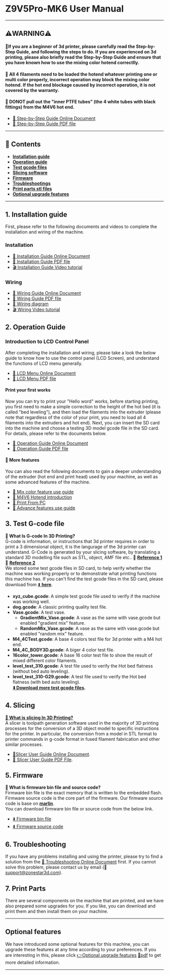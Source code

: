 
# Z9V5Pro-MK6 User Manual

<!-- -----
### :globe_with_meridians: Translate
We provide online documentation for files precisely because it is easy to translate into languages you are familiar with. Below, we list some common browser translation plugins for your reference.
- [**Windows Edge Translate Add-on**](https://microsoftedge.microsoft.com/addons/detail/edge-translate/bfdogplmndidlpjfhoijckpakkdjkkil?hl=en-US)    
- [**Firefox Translations Add-on**](https://support.mozilla.org/en-US/kb/firefox-translations-add-on?redirectslug=firefox-translations&redirectlocale=en-US)
- [**Google Translate Chrome Extension**](https://chrome.google.com/webstore/detail/google-translate/aapbdbdomjkkjkaonfhkkikfgjllcleb) -->

<!-- #### [![](pdf.jpg)PDF file of this page](https://github.com/ZONESTAR3D/Z9/tree/main/Z9V5/Z9V5-MK6/readme.pdf) -->

------
## :warning:WARNING:warning:
#### :loudspeaker:If you are a beginner of 3d printer, please carefully read the Step-by-Step Guide, and following the steps to do.  If you are experienced on 3d printing, please also briefly read the Step-by-Step Guide and ensure that you have known how to use the mixing color hotend correctlly.
#### :loudspeaker: All 4 filaments need to be loaded the hotend whatever printing one or multi color properly, incorrect operation may block the mixing color hotend. If the hot end blockage caused by incorrect operation, it is not covered by the warranty.
#### :loudspeaker: DONOT pull out the "inner PTFE tubes" (the 4 white tubes with black fittings) from the M4V6 hot end.
- [:book: Step-by-Step Guide Online Document](https://github.com/ZONESTAR3D/Z9/tree/main/Z9V5/Z9V5-MK6/step_by_step.md) 
- [:blue_book: Step-by-Step Guide PDF file](./step_by_step.pdf) 

------
## :book: Contents
- [**Installation guide**](#1-installation-guide)  
- [**Operation guide**](#2-operation-guide)  
- [**Test gcode files**](#3-test-g-code-file)
- [**Slicing software**](#4-slicing)
- [**Firmware**](#5-firmware)
- [**Troubleshootings**](#6-troubleshooting)
- [**Print parts stl files**](#7-print-parts)
- [**Optional upgrade features**](#optional-features)

-----
## 1. Installation guide
First, please refer to the following documents and videos to complete the installation and wiring of the machine.
### Installation   
- [:book: Installation Guide Online Document](https://github.com/ZONESTAR3D/Z9/tree/main/Z9V5/Z9V5-MK6/1.Installation/Installation.md) 
- [:blue_book: Installation Guide PDF file](./1.Installation/Installation.pdf) 
- [:clapper: Installation Guide Video tutorial](https://youtu.be/TGHUVzV1Pg4)   
### Wiring    
- [:book: Wiring Guide Online Document](https://github.com/ZONESTAR3D/Z9/tree/main/Z9V5/Z9V5-MK6/1.Installation/Wiring/Wiring.md) 
- [:blue_book: Wiring Guide PDF file](./1.Installation/Wiring.pdf) 
- [:art: Wiring diagram](./1.Installation/Z9V5Pro_Wiring_Diagram.jpg) 
- [:clapper: Wiring Video tutorial](https://youtu.be/tQQNLDOpdQU)

## 2. Operation Guide
### **Introduction to LCD Control Panel**     
After completing the installation and wiring, please take a look the below guide to know how to use the control panel (LCD Screen), and understand the functions of LCD menu generally.      
- [:book: LCD Menu Online Document](https://github.com/ZONESTAR3D/Z9/tree/main/Z9V5/Z9V5-MK6/2.Operation/LCDMENU_Description.md)    
- [:blue_book: LCD Menu PDF file](./2.Operation/LCDMENU_Description.pdf)    
#### **Print your first works**     
Now you can try to print your "Hello word" works, before starting printing, you first need to make a simple correction to the height of the hot bed (it is called "bed leveling"), and then load the filaments into the extruder (please note that regardless of the color of your print, you need to load all 4 filaments into the extruders and hot end). Next, you can insert the SD card into the machine and choose a testing 3D model gcode file in the SD card. For details, please refer to the documents below.     
- [:book: Operation Guide Online Document](https://github.com/ZONESTAR3D/Z9/tree/main/Z9V5/Z9V5-MK6/2.Operation/Operation.md) 
- [:blue_book: Operation Guide PDF file](./2.Operation/Operation.pdf) 
#### :page_with_curl: More features
You can also read the following documents to gain a deeper understanding of the extruder (hot end and print head) used by your machine, as well as some advanced features of the machine.      
- [:book: Mix color feature use guide][LINK_Mix_Feature]     
- [:book: M4V6 Hotend introduction][LINK_M4V6] 
- [:book: Print From PC](https://github.com/ZONESTAR3D/Z9/tree/main/Z9V5/Z9V5-MK6/2.Operation/PrintFromPC/readme.md)   
- [:book: Advance features use guide](https://github.com/ZONESTAR3D/Z9/tree/main/Z9V5/Z9V5-MK6/2.Operation/Advance_Features.md)    

## 3. Test G-code file
**:pencil: What Is G-code In 3D Printing?**    
G-code is information, or instructions that 3d printer requires in order to print a 3 dimensional object, it is the langurage of the 3d printer can understand. G-Code is generated by your slicing software, by translating a standard 3D modelling file such as STL, object, AMF file etc..  :page_with_curl: [**Reference 1**](https://beginner3dprinting.com/what-is-g-code-in-3d-printing/)  :page_with_curl: [**Reference 2**](https://www.reprap.org/wiki/G-code)    
We stored some test gcode files in SD card, to help verify whether the machine was working properly or to demonstrate what printing functions this machine has. If you can't find the test gcode files in the SD card, please download from [:arrow_down: **here**](https://github.com/ZONESTAR3D/Z9/tree/main/Z9V5/Z9V5-MK6/3.Test_gcode/Test_gcode.zip).
- **xyz_cube.gcode**: A simple test gcode file used to verify if the machine was working well.  
- **dog.gcode**: A classic printing quality test file. 
- **Vase.gcode**: A test vase.      
  - **GradientMix_Vase.gcode**: A vase as the same with vase.gcode but enabled "gradient mix" feature.
  - **RandomMix_Vase.gcode**: A vase as the same with vase.gcode but enabled "random mix" feature.
- **M4_4CTest.gcode**: A base 4 colors test file for 3d printer with a M4 hot end.
- **M4_4C_BODY3D.gcode**: A biger 4 color test file.   
- **16color_tower.gcode**: A base 16 color test file to show the result of mixed different color filaments. 
- **level_test_310.gcode**: A test file used to verify the Hot bed flatness (without bed auto leveling). 
- **level_test_310-G29.gcode**: A test file used to verify the Hot bed flatness (with bed auto leveling).     
**[:arrow_down: Download more test gcode files](https://github.com/ZONESTAR3D/Slicing-Guide/tree/master/PrusaSlicer/test_gcode/M4/readme.md).**
 
## 4. Slicing
**[:pencil: What is slicing In 3D Printing?](https://en.wikipedia.org/wiki/Slicer_(3D_printing))**             
A slicer is toolpath generation software used in the majority of 3D printing processes for the conversion of a 3D object model to specific instructions for the printer. In particular, the conversion from a model in STL format to printer commands in g-code format in fused filament fabrication and other similar processes.   
- [:book:Slicer User Guide Online Document](https://github.com/ZONESTAR3D/Z9/tree/main/Z9V5/Z9V5-MK6/4.Slicing/readme.md).    
- [:blue_book: Slicer User Guide PDF File](./4.Slicing/Slicing.pdf).   

## 5. Firmware
**:pencil: What is firmware bin file and source code?**    
Firmware bin file is the exact memory that is written to the embedded flash.        
Firmware source code is the core part of the firmware. Our firmware source code is base on [**marlin**](https://www.marlinfw.org).  
You can download firmware bin file or source code from the below link.  
- [:arrow_down: Firmware bin file][LINK_Firmware]   
- [:arrow_down: Firmware source code][LINK_SourceCode]     

## 6. Troubleshooting
If you have any problems installing and using the printer, please try to find a solution from the [:book: Troubleshooting Online Document][LINK_Troubleshooting] first. If you cannot solve this problem, please contact us by email (:email: support@zonestar3d.com).      

## 7. Print Parts
There are several components on the machine that are printed, and we have also prepared some upgrades for you. If you like, you can download and print them and then install them on your machine.

-----
## Optional features
We have introduced some optional features for this machine, you can upgrade these features at any time according to your preferences. If you are interesting in this, please click [:point_right:Optional upgrade features](https://github.com/ZONESTAR3D/Z9/tree/main/Z9V5/Z9V5-MK6/OptionalFeatures.md) [:blue_book:pdf](./OptionalFeatures.pdf) to get more detailed information.

-----
[LINK_M4V6]: https://github.com/ZONESTAR3D/Upgrade-kit-guide/blob/main/HOTEND/M4%20%204-IN-1-OUT%20Mixing%20Color%20Hotend/M4_V6
[LINK_Mix_Feature]: https://github.com/ZONESTAR3D/Document-and-User-Guide/tree/master/Mixing_Color
[LINK_Firmware]: https://github.com/ZONESTAR3D/Firmware/tree/master/Z9/Z9V5/bin/Z9V5Pro-MK6
[LINK_SourceCode]: https://github.com/ZONESTAR3D/source-code-for-3d-printer
[LINK_Troubleshooting]: https://github.com/ZONESTAR3D/Z9/tree/main/Z9V5/Z9V5_FAQ